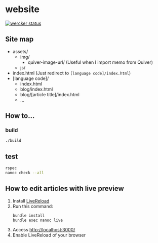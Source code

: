 # website

[![wercker status](https://app.wercker.com/status/3d6ca0281e4d1b65d8069109198245ce/m "wercker status")](https://app.wercker.com/project/bykey/3d6ca0281e4d1b65d8069109198245ce)

## Site map

- assets/
    - img/
        - quiver-image-url/ (Useful when I import memo from Quiver)
    - js/
- index.html (Just redirect to `[language code]/index.html`)
- [language code]/
    - index.html
    - blog/index.html
    - blog/[article title]/index.html
    - ...

## How to...

### build

```bash
./build
```

## test

```bash
rspec
nanoc check --all
```

## How to edit articles with live preview

1. Install [LiveReload](http://livereload.com/)
2. Run this command:
    ```bash
    bundle install
    bundle exec nanoc live
    ```
3. Access <http://localhost:3000/>
4. Enable LiveReload of your browser
